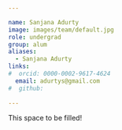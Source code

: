 ```yaml
---

name: Sanjana Adurty
image: images/team/default.jpg
role: undergrad
group: alum
aliases:
  - Sanjana Adurty
links:
#  orcid: 0000-0002-9617-4624
  email: adurtys@gmail.com
#  github: 
 
---
```


This space to be filled!
